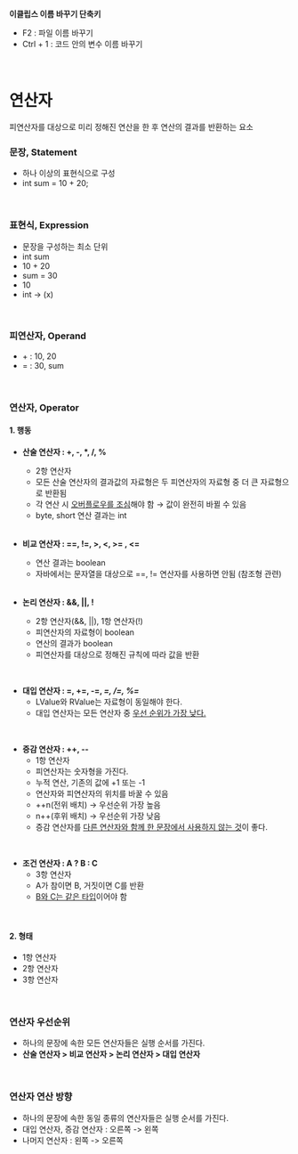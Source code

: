 **이클립스 이름 바꾸기 단축키**
- F2 : 파일 이름 바꾸기
- Ctrl + 1 : 코드 안의 변수 이름 바꾸기

<br>

# 연산자
피연산자를 대상으로 미리 정해진 연산을 한 후 연산의 결과를 반환하는 요소

### 문장, Statement
- 하나 이상의 표현식으로 구성
- int sum = 10 + 20;

<br>

### 표현식, Expression
- 문장을 구성하는 최소 단위
- int sum
- 10 + 20
- sum = 30
- 10
- int -> (x)

<br>

### 피연산자, Operand
- \+ : 10, 20
- = : 30, sum

<br>

### 연산자, Operator
#### 1. 행동
- **산술 연산자 : +, -, *, /, %**<br>
    - 2항 연산자
    - 모든 산술 연산자의 결과값의 자료형은 두 피연산자의 자료형 중 더 큰 자료형으로 반환됨
    - 각 연산 시 <u>오버플로우를 조심</u>해야 함 → 값이 완전히 바뀔 수 있음
    - byte, short 연산 결과는 int 
    
    <br>

- **비교 연산자 : ==, !=, >, <, >= , <=**
    - 연산 결과는 boolean
    - 자바에서는 문자열을 대상으로 ==, != 연산자를 사용하면 안됨 (참조형 관련)

    <br>

- **논리 연산자 : &&, ||, !**
    - 2항 연산자(&&, ||), 1항 연산자(!)
    - 피연산자의 자료형이 boolean
    - 연산의 결과가 boolean
    - 피연산자를 대상으로 정해진 규칙에 따라 값을 반환

<br>

- **대입 연산자 : =, +=, -=, *=, /=, %=***
    - LValue와 RValue는 자료형이 동일해야 한다.
    - 대입 연산자는 모든 연산자 중 <u>우선 순위가 가장 낮다.</u>

<br>

- **증감 연산자 : ++, --**
    - 1항 연산자
    - 피연산자는 숫자형을 가진다.
    - 누적 연산, 기존의 값에 +1 또는 -1
    - 연산자와 피연산자의 위치를 바꿀 수 있음
    - ++n(전위 배치) -> 우선순위 가장 높음
    - n++(후위 배치) -> 우선순위 가장 낮음
    - 증감 연산자를 <u>다른 연산자와 함께 한 문장에서 사용하지 않는 것</u>이 좋다.

<br>

- **조건 연산자 : A ? B : C**
    - 3항 연산자
    - A가 참이면 B, 거짓이면 C를 반환
    - <u>B와 C는 같은 타입</u>이어야 함


<br>

#### 2. 형태
- 1항 연산자
- 2항 연산자
- 3항 연산자

<br>


### 연산자 우선순위
- 하나의 문장에 속한 모든 연산자들은 실행 순서를 가진다.
- **산술 연산자 > 비교 연산자 > 논리 연산자 > 대입 연산자**

<br>

### 연산자 연산 방향
- 하나의 문장에 속한 동일 종류의 연산자들은 실행 순서를 가진다.
- 대입 연산자, 증감 연산자 : 오른쪽 -> 왼쪽
- 나머지 연산자 : 왼쪽 -> 오른쪽